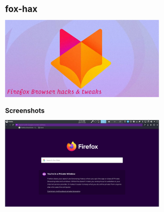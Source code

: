 # fox-hax
![Repo logo][logo]

## Screenshots
![Screenshot][screenshot1]

[logo]: /firefox-logo.webp "Repo Logo"
[screenshot1]: /Screenshots/foxPrivateBrowsing.png "Private Window"
